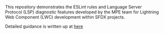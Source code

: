 This repository demonstrates the ESLint rules and Language Server Protocol (LSP) diagnostic features developed by the MPE team for Lightning Web Component (LWC) development within SFDX projects.

Detailed guidance is written up at [here](https://docs.google.com/document/d/1DCZd66yLRizY1KwaEhArPbzY8OC-uZjkxlGbjAaN6bQ/edit?tab=t.0)